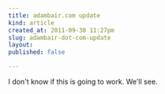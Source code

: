 ```yaml
---
title: adambair.com update
kind: article
created_at: 2011-09-30 11:27pm
slug: adambair-dot-com-update
layout: 
published: false

---
```


I don't know if this is going to work. We'll see.
